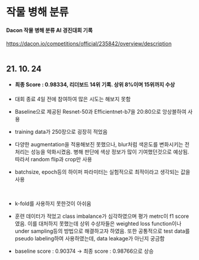 # 작물 병해 분류
#### Dacon 작물 병해 분류 AI 경진대회 기록
<https://dacon.io/competitions/official/235842/overview/description>
</br>
</br>

## 21. 10. 24

* #### 최종 Score : 0.98334, 리더보드 14위 기록. 상위 8%이며 15위까지 수상

  

* 대회 종료 4일 전에 참여하여 많은 시도는 해보지 못함

* Baseline으로 제공된 Resnet-50과 Efficientnet-b7을 20:80으로 앙상블하여 사용

* training data가 250장으로 굉장히 적었음

* 다양한 augmentation을 적용해보진 못했으나, blur처럼 색온도를 변화시키는 전처리는 성능을 악화시켰음. 병해 판단에 색상 정보가 많이 기여했던것으로 예상됨. 따라서 random flip과 crop만 사용

* batchsize, epoch등의 하이퍼 파라미터는 실험적으로 최적이라고 생각되는 값을 사용

</br>

  

* k-fold를 사용하지 못한것이 아쉬움

* 훈련 데이터가 적었고 class imbalance가 심각하였으며 평가 metrc이 f1 score였음. 이를 대처하지 못했는데 상위 수상자들은 weighted loss function이나 under sampling등의 방법으로 해결하고자 하였음. 또한 공통적으로 test data를 pseudo labeling하여 사용하였는데, data leakage가 아닌지 궁금함

* baseline score : 0.90374 -> 최종 score : 0.98766으로 상승

